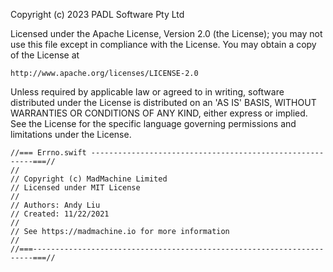 Copyright (c) 2023 PADL Software Pty Ltd

Licensed under the Apache License, Version 2.0 (the License);
you may not use this file except in compliance with the License.
You may obtain a copy of the License at

    http://www.apache.org/licenses/LICENSE-2.0

Unless required by applicable law or agreed to in writing, software
distributed under the License is distributed on an 'AS IS' BASIS,
WITHOUT WARRANTIES OR CONDITIONS OF ANY KIND, either express or implied.
See the License for the specific language governing permissions and
limitations under the License.

```
//=== Errno.swift ---------------------------------------------------------===//
//
// Copyright (c) MadMachine Limited
// Licensed under MIT License
//
// Authors: Andy Liu
// Created: 11/22/2021
//
// See https://madmachine.io for more information
//
//===----------------------------------------------------------------------===//
```
